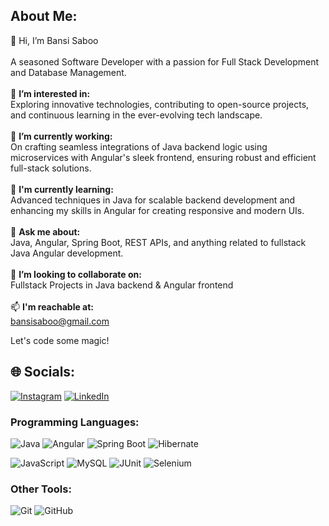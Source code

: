 ## About Me:
👋 Hi, I’m Bansi Saboo<br><br>
A seasoned Software Developer with a passion for Full Stack Development and Database Management.<br><br>
👀 **I’m interested in:** <br>
Exploring innovative technologies, contributing to open-source projects, and continuous learning in the ever-evolving tech landscape.<br><br>
🔭 **I’m currently working:** <br>
On crafting seamless integrations of Java backend logic using microservices with Angular's sleek frontend, ensuring robust and efficient full-stack solutions.<br><br>
🌱 **I'm currently learning:** <br>
Advanced techniques in Java for scalable backend development and enhancing my skills in Angular for creating responsive and modern UIs.<br><br>
💬 **Ask me about:** <br>
Java, Angular, Spring Boot, REST APIs, and anything related to fullstack Java Angular development.<br><br>
💞️ **I’m looking to collaborate on:** <br>
Fullstack Projects in Java backend & Angular frontend<br><br>
📫 **I'm reachable at:** <br>
bansisaboo@gmail.com

Let's code some magic!

## 🌐 Socials: 
[![Instagram](https://img.shields.io/badge/Instagram-%23E4405F.svg?logo=Instagram&logoColor=white)](https://www.instagram.com/bansi_saboo/)
[![LinkedIn](https://img.shields.io/badge/LinkedIn-%230077B5.svg?logo=linkedin&logoColor=white)](https://www.linkedin.com/in/bansi-saboo-93833b152/)

### Programming Languages:
![Java](https://img.shields.io/badge/Java-%23ED8B00.svg?&style=for-the-badge&logo=java&logoColor=white)
![Angular](https://img.shields.io/badge/Angular-%23DD0031.svg?&style=for-the-badge&logo=angular&logoColor=white)
![Spring Boot](https://img.shields.io/badge/Spring_Boot-%236DB33F.svg?&style=for-the-badge&logo=spring-boot&logoColor=white)
![Hibernate](https://img.shields.io/badge/Hibernate-%2320232A.svg?&style=for-the-badge&logo=hibernate&logoColor=white)

![JavaScript](https://img.shields.io/badge/JavaScript-%23F7DF1E.svg?&style=for-the-badge&logo=javascript&logoColor=black)
![MySQL](https://img.shields.io/badge/MySQL-%2300f.svg?&style=for-the-badge&logo=mysql&logoColor=white)
![JUnit](https://img.shields.io/badge/JUnit-%25E05D44.svg?&style=for-the-badge&logo=junit&logoColor=white)
![Selenium](https://img.shields.io/badge/Selenium-%234AAE3F.svg?&style=for-the-badge&logo=selenium&logoColor=white)

### Other Tools:
![Git](https://img.shields.io/badge/Git-%23F05032.svg?&style=for-the-badge&logo=git&logoColor=white)
![GitHub](https://img.shields.io/badge/GitHub-%23121011.svg?&style=for-the-badge&logo=github&logoColor=white)





